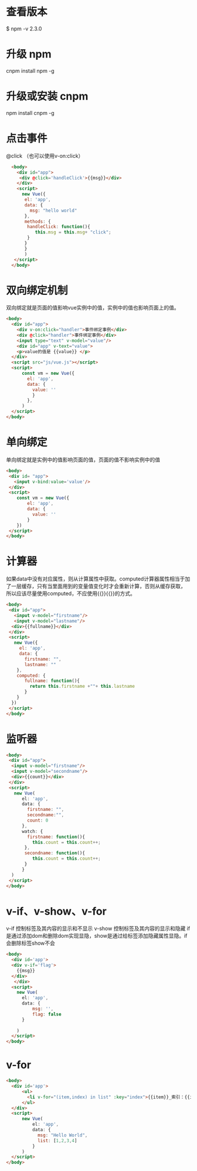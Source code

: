 # 查看版本
$ npm -v
2.3.0

# 升级 npm
cnpm install npm -g


# 升级或安装 cnpm
npm install cnpm -g

# 点击事件
  @click （也可以使用v-on:click）
```html
  <body>
    <div id="app">
     <div @click='handleClick'>{{msg}}</div>
    </div>
    <script>
      new Vue({
       el: 'app',
       data: {
         msg: "hello world"
       },
       methods: {
        handleClick: function(){
           this.msg = this.msg+ "click";
        }
       }
       }
       )
   </script>
  </body>
```

# 双向绑定机制
双向绑定就是页面的值影响vue实例中的值，实例中的值也影响页面上的值。
```html
<body>
  <div id="app">
    <div v-on:click="handler">事件绑定事例</div>
    <div @click="handler">事件绑定事例</div>
    <input type="text" v-model="value"/>
    <div id="app" v-text="value">
    <p>value的值是 {{value}} </p>
  </div>
  <script src="js/vue.js"></script>
  <script>
      const vm = new Vue({
        el: 'app',
        data: {
          value: ''
          }
        },
      )
  </script>
</body>
```

# 单向绑定
单向绑定就是实例中的值影响页面的值，页面的值不影响实例中的值
```html 
<body>
 <div id= "app">
   <input v-bind:value='value'/>
 </div> 
 <script>
    const vm = new Vue({
        el: 'app',
        data: {
          value: ''
        }
    })
 </script>
</body>
```
# 计算器
  如果data中没有对应属性，则从计算属性中获取。computed计算器属性相当于加了一层缓存，只有当里面用到的变量值变化时才会重新计算，否则从缓存获取，
  所以应该尽量使用computed，不应使用{{}}{{}}的方式。
```html
<body>
 <div id="app">
   <input v-model="firstname"/>
   <input v-model="lastname"/>
  <div>{{fullname}}</div>
 </div>
 <script>
   new Vue({
     el: 'app',
     data: {
       firstname: "",
       lastname: ""
    },
    computed: {
       fullname: function(){
         return this.firstname +""+ this.lastname
       }
    }
  })
 </script>
</body>
```

# 监听器

```html
<body>
 <div id="app">
  <input v-model="firstname"/>
  <input v-model="secondname"/>
  <div>{{count}}</div>
 </div>
 <script>
   new Vue(
      el: 'app',
      data: {
        firstname: "",
        secondname:"",
        count: 0
      },
      watch: {
        firstname: function(){
          this.count = this.count++; 
       },
       secondname: function(){
          this.count = this.count++; 
       }
      }
  )
 </script>
</body>
```

#  v-if、v-show、v-for
v-if 控制标签及其内容的显示和不显示
v-show 控制标签及其内容的显示和隐藏
if是通过添加dom和删除dom实现显隐，show是通过给标签添加隐藏属性显隐。if会删除标签show不会

```html
<body>
  <div id='app'>
  <div v-if='flag'>
    {{msg}}
  </div>
   </div>
  <script>
    new Vue(
      el: 'app',
      data: {
          msg: '',
          flag: false
      }
      
    )
  </script>
</body>
```
# v-for

```html
<body>
  <div id='app'>
      <ul>
        <li v-for="(item,index) in list" :key="index">{{item}}_索引：{{index}}</li>
      </ul>
  </div>
  <script>
      new Vue(
          el: 'app',
          data: {
            msg: "Hello World",
            list: [1,2,3,4]
          }
      )
  </script>
</body>
```


